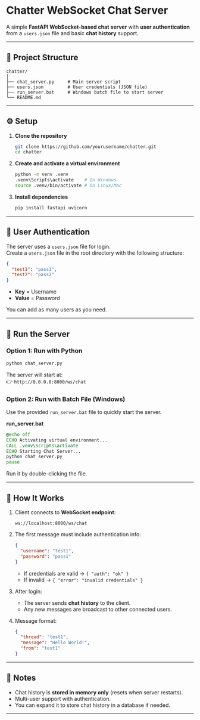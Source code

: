 # Chatter WebSocket Chat Server

A simple **FastAPI WebSocket-based chat server** with **user authentication** from a `users.json` file and basic **chat history** support.

---

## 📂 Project Structure

```
chatter/
│
├── chat_server.py     # Main server script
├── users.json         # User credentials (JSON file)
├── run_server.bat     # Windows batch file to start server
└── README.md
```

---

## ⚙️ Setup

1. **Clone the repository**
   ```bash
   git clone https://github.com/yourusername/chatter.git
   cd chatter
   ```

2. **Create and activate a virtual environment**
   ```bash
   python -m venv .venv
   .venv\Scripts\activate    # On Windows
   source .venv/bin/activate # On Linux/Mac
   ```

3. **Install dependencies**
   ```bash
   pip install fastapi uvicorn
   ```

---

## 👤 User Authentication

The server uses a `users.json` file for login.  
Create a `users.json` file in the root directory with the following structure:

```json
{
  "test1": "pass1",
  "test2": "pass2"
}
```

- **Key** = Username  
- **Value** = Password

You can add as many users as you need.

---

## 🚀 Run the Server

### Option 1: Run with Python
```bash
python chat_server.py
```

The server will start at:  
👉 `http://0.0.0.0:8000/ws/chat`

### Option 2: Run with Batch File (Windows)

Use the provided `run_server.bat` file to quickly start the server.

**run_server.bat**
```bat
@echo off
ECHO Activating virtual environment...
CALL .venv\Scripts\activate
ECHO Starting Chat Server...
python chat_server.py
pause
```

Run it by double-clicking the file.

---

## 💬 How It Works

1. Client connects to **WebSocket endpoint**:  
   ```
   ws://localhost:8000/ws/chat
   ```

2. The first message must include authentication info:
   ```json
   {
     "username": "test1",
     "password": "pass1"
   }
   ```

   - If credentials are valid → `{ "auth": "ok" }`
   - If invalid → `{ "error": "invalid credentials" }`

3. After login:
   - The server sends **chat history** to the client.
   - Any new messages are broadcast to other connected users.

4. Message format:
   ```json
   {
     "thread": "test1",
     "message": "Hello World!",
     "from": "test1"
   }
   ```

---

## 📝 Notes
- Chat history is **stored in memory only** (resets when server restarts).  
- Multi-user support with authentication.  
- You can expand it to store chat history in a database if needed.  

---
